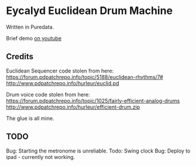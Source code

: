 # Eycalyd Euclidean Drum Machine

Written in Puredata.

Brief demo [on youtube](https://www.youtube.com/watch?v=LjM8PYM-sn8)

## Credits

Euclidean Sequencer code stolen from here:
https://forum.pdpatchrepo.info/topic/5188/euclidean-rhythms/7#
http://www.pdpatchrepo.info/hurleur/euclid.pd

Drum voice code stolen from here: https://forum.pdpatchrepo.info/topic/1025/fairly-efficient-analog-drums
http://www.pdpatchrepo.info/hurleur/efficient-drum.zip

The glue is all mine.

## TODO

Bug: Starting the metronome is unreliable.
Todo: Swing clock
Bug: Deploy to ipad - currently not working.

